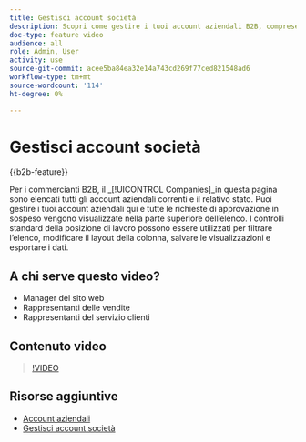 ```yaml
---
title: Gestisci account società
description: Scopri come gestire i tuoi account aziendali B2B, comprese eventuali richieste di approvazione in sospeso.
doc-type: feature video
audience: all
role: Admin, User
activity: use
source-git-commit: acee5ba84ea32e14a743cd269f77ced821548ad6
workflow-type: tm+mt
source-wordcount: '114'
ht-degree: 0%

---
```


# Gestisci account società

{{b2b-feature}}

Per i commercianti B2B, il _[!UICONTROL Companies]_in questa pagina sono elencati tutti gli account aziendali correnti e il relativo stato. Puoi gestire i tuoi account aziendali qui e tutte le richieste di approvazione in sospeso vengono visualizzate nella parte superiore dell’elenco. I controlli standard della posizione di lavoro possono essere utilizzati per filtrare l’elenco, modificare il layout della colonna, salvare le visualizzazioni e esportare i dati.

## A chi serve questo video?

- Manager del sito web
- Rappresentanti delle vendite
- Rappresentanti del servizio clienti

## Contenuto video

>[!VIDEO](https://video.tv.adobe.com/v/344447?quality=12&learn=on)

## Risorse aggiuntive

- [Account aziendali](https://experienceleague.adobe.com/docs/commerce-admin/b2b/companies/account-companies.html)
- [Gestisci account società](https://experienceleague.adobe.com/docs/commerce-admin/b2b/companies/account-company-manage.html)
